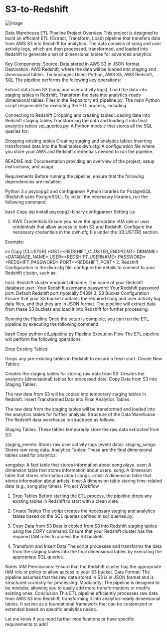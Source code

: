 # S3-to-Redshift

![image](https://github.com/user-attachments/assets/2bad6449-4890-49f8-92d0-602eab6d54f9)

Data Warehouse ETL Pipeline
Project Overview
This project is designed to build an efficient ETL (Extract, Transform, Load) pipeline that transfers data from AWS S3 into Redshift for analytics. The data consists of song and user activity logs, which are then processed, transformed, and loaded into Redshift to generate a set of dimensional tables for advanced analytics.

Key Components:
Source: Data stored in AWS S3 in JSON format.
Destination: AWS Redshift, where the data will be loaded into staging and dimensional tables.
Technologies Used: Python, AWS S3, AWS Redshift, SQL
The pipeline performs the following key operations:

Extract data from S3 (song and user activity logs).
Load the data into staging tables in Redshift.
Transform the data into analytics-ready dimensional tables.
Files in the Repository
etl_pipeline.py: The main Python script responsible for executing the ETL process, including:

Connecting to Redshift
Dropping and creating tables
Loading data into Redshift staging tables
Transforming the data and loading it into final analytics tables
sql_queries.py: A Python module that stores all the SQL queries for:

Dropping existing tables
Creating staging and analytics tables
Inserting transformed data into the final tables
dwh.cfg: A configuration file where you store your AWS and Redshift credentials needed to run the pipeline.

README.md: Documentation providing an overview of the project, setup instructions, and usage.

Requirements
Before running the pipeline, ensure that the following dependencies are installed:

Python 3.x
psycopg2 and configparser Python libraries for PostgreSQL (Redshift uses PostgreSQL).
To install the necessary libraries, run the following command:

bash
Copy
pip install psycopg2-binary configparser
Setting Up
1. AWS Credentials
Ensure you have the appropriate IAM role or user credentials that allow access to both S3 and Redshift. Configure the necessary credentials in the dwh.cfg file under the [CLUSTER] section.

Example:

ini
Copy
[CLUSTER]
HOST=<REDSHIFT_CLUSTER_ENDPOINT>
DBNAME=<DATABASE_NAME>
USER=<REDSHIFT_USERNAME>
PASSWORD=<REDSHIFT_PASSWORD>
PORT=<REDSHIFT_PORT>
2. Redshift Configuration
In the dwh.cfg file, configure the details to connect to your Redshift cluster, such as:

host: Redshift cluster endpoint
dbname: The name of your Redshift database
user: Your Redshift username
password: Your Redshift password
port: Default Redshift port (typically 5439)
3. S3 Bucket Configuration
Ensure that your S3 bucket contains the required song and user activity log data files, and that they are in JSON format. The pipeline will extract data from these S3 buckets and load it into Redshift for further processing.

Running the Pipeline
Once the setup is complete, you can run the ETL pipeline by executing the following command:

bash
Copy
python etl_pipeline.py
Pipeline Execution Flow
The ETL pipeline will perform the following operations:

Drop Existing Tables:

Drops any pre-existing tables in Redshift to ensure a fresh start.
Create New Tables:

Creates the staging tables for storing raw data from S3.
Creates the analytics (dimensional) tables for processed data.
Copy Data from S3 into Staging Tables:

The raw data from S3 will be copied into temporary staging tables in Redshift.
Insert Transformed Data into Final Analytics Tables:

The raw data from the staging tables will be transformed and loaded into the analytics tables for further analysis.
Structure of the Data Warehouse
The Redshift data warehouse is structured as follows:

Staging Tables:
These tables temporarily store the raw data extracted from S3:

staging_events: Stores raw user activity logs (event data).
staging_songs: Stores raw song data.
Analytics Tables:
These are the final dimensional tables used for analytics:

songplay: A fact table that stores information about song plays.
user: A dimension table that stores information about users.
song: A dimension table that stores information about songs.
artist: A dimension table that stores information about artists.
time: A dimension table storing time-related data (e.g., song play times).
Project Workflow
1. Drop Tables
Before starting the ETL process, the pipeline drops any existing tables in Redshift to start with a clean slate.

2. Create Tables
The script creates the necessary staging and analytics tables based on the SQL queries defined in sql_queries.py.

3. Copy Data from S3
Data is copied from S3 into Redshift staging tables using the COPY command. Ensure that your Redshift cluster has the required IAM roles to access the S3 buckets.

4. Transform and Insert Data
The script processes and transforms the data from the staging tables into the final dimensional tables by executing the appropriate SQL queries.

Notes
IAM Permissions: Ensure that the Redshift cluster has the appropriate IAM role or policy to allow access to your S3 bucket.
Data Format: The pipeline assumes that the raw data stored in S3 is in JSON format and is structured correctly for processing.
Modularity: The pipeline is designed to be modular, allowing you to easily add more transformations or modify existing ones.
Conclusion
This ETL pipeline efficiently processes raw data from AWS S3 into Redshift, transforming it into analytics-ready dimensional tables. It serves as a foundational framework that can be customized or extended based on specific analytics needs.

Let me know if you need further modifications or have specific requirements to add!
